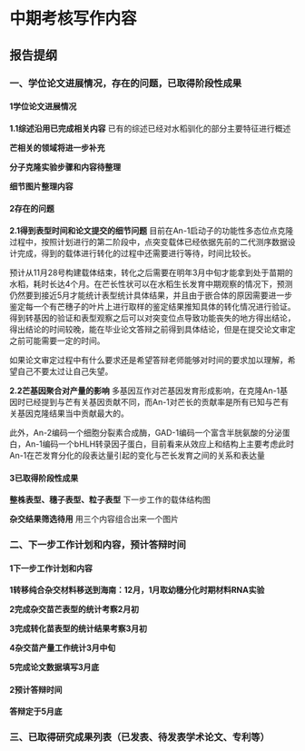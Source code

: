 # 中期考核写作内容

## 报告提纲

### 一、学位论文进展情况，存在的问题，已取得阶段性成果

#### 1学位论文进展情况


**1.1综述沿用已完成相关内容**
已有的综述已经对水稻驯化的部分主要特征进行概述

**芒相关的领域将进一步补充**


**分子克隆实验步骤和内容待整理**


**细节图片整理内容**



#### 2存在的问题

**2.1得到表型时间和论文提交的细节问题**
目前在An-1启动子的功能性多态位点克隆过程中，按照计划进行的第二阶段中，点突变载体已经依据先前的二代测序数据设计完成，得到的载体进行转化的过程中还需要进行等待，时间比较长。

预计从11月28号构建载体结束，转化之后需要在明年3月中旬才能拿到处于苗期的水稻，耗时长达4个月。在芒长性状可以在水稻生长发育中期观察的情况下，预测仍然要到接近5月才能统计表型统计具体结果，并且由于嵌合体的原因需要进一步鉴定每一个有芒穗子的叶片上进行取样的鉴定结果推知具体的转化情况进行验证。得到转基因的验证和表型观察之后可以对突变位点导致功能丧失的地方得出结论，得出结论的时间较晚，能在毕业论文答辩之前得到具体结论，但是在提交论文审定之前可能需要一定的时间。

如果论文审定过程中有什么要求还是希望答辩老师能够对时间的要求加以理解，希望自己不要太过让自己失望。


**2.2芒基因聚合对产量的影响**
多基因互作对芒基因发育形成影响，在克隆An-1基因时已经提到与芒有关基因贡献不同，而An-1对芒长的贡献率是所有已知与芒有关基因克隆结果当中贡献最大的。

此外，An-2编码一个细胞分裂素合成酶，GAD-1编码一个富含半胱氨酸的分泌蛋白，An-1编码一个bHLH转录因子蛋白，目前看来从效应上和结构上主要考虑此时An-1在芒发育分化的段表达量引起的变化与芒长发育之间的关系和表达量



#### 3已取得阶段性成果
**整株表型、穗子表型、粒子表型**
下一步工作的载体结构图




**杂交结果筛选待用**
用三个内容组合出来一个图片


### 二、下一步工作计划和内容，预计答辩时间
#### 1下一步工作计划和内容

**1转移纯合杂交材料移送到海南：12月，1月取幼穗分化时期材料RNA实验**


**2完成杂交苗芒表型的统计考察2月初**


**3完成转化苗表型的统计结果考察3月初**


**4杂交苗产量工作统计3月中旬**


**5完成论文数据填写3月底**



#### 2预计答辩时间
**答辩定于5月底**


### 三、已取得研究成果列表（已发表、待发表学术论文、专利等）










